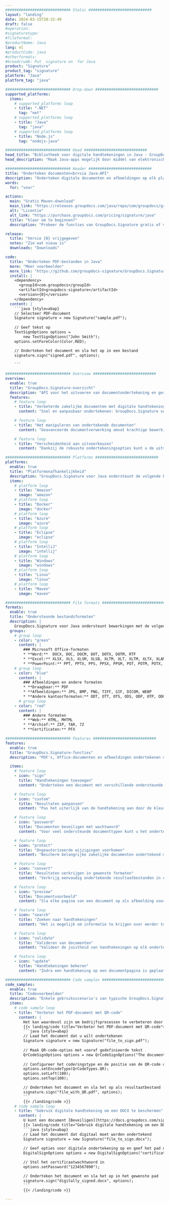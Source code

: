 ```yaml
---
############################# Static ############################
layout: "landing"
date: 2024-03-15T20:32:49
draft: false
#operation: 
#signaturetype: 
#fileformat: 
#productName: Java
lang: nl
#productCode: java
#otherformats: 
#breadcrumb: Put  signature on  for Java
product: "Signature"
product_tag: "signature"
platform: "Java"
platform_tag: "java"

############################# Drop-down ############################
supported_platforms:
  items:
    # supported_platforms loop
    - title: ".NET"
      tag: "net"
    # supported_platforms loop
    - title: "Java"
      tag: "java"
    # supported_platforms loop
    - title: "Node.js"
      tag: "nodejs-java"

############################# Head ############################
head_title: "Bibliotheek voor digitale handtekeningen in Java - GroupDocs.Signature"
head_description: "Maak Java-apps mogelijk door middel van elektronische handtekeningen met GroupDocs.Signature. Onderteken zakelijke documenten snel en moeiteloos."

############################# Header ############################
title: "Onderteken documenten<br>via Java-API"
description: "Onderteken digitale documenten en afbeeldingen op elk platform met behulp van onze flexibele API's en app-gebaseerde oplossingen voor programmeurs en eindgebruikers."
words:
  for: "voor"

actions:
  main: "Gratis Maven-download"
  main_link: "https://releases.groupdocs.com/java/repo/com/groupdocs/groupdocs-signature/"
  alt: "Licentie"
  alt_link: "https://purchase.groupdocs.com/pricing/signature/java"
  title: "klaar om te beginnen?"
  description: "Probeer de functies van GroupDocs.Signature gratis of vraag een licentie aan"

release:
  title: "Versie {0} vrijgegeven"
  notes: "Zie wat nieuw is"
  downloads: "Downloads"

code:
  title: "Onderteken PDF-bestanden in Java"
  more: "Meer voorbeelden"
  more_link: "https://github.com/groupdocs-signature/GroupDocs.Signature-for-Java"
  install: |
    <dependency>
      <groupId>com.groupdocs</groupId>
      <artifactId>groupdocs-signature</artifactId>
      <version>{0}</version>
    </dependency>
  content: |
    ```java {style=abap}  
    // Selecteer PDF-document
    Signature signature = new Signature("sample.pdf");
    
    // Geef tekst op
    TextSignOptions options = 
        new TextSignOptions("John Smith");
    options.setForeColor(Color.RED);

    // Onderteken het document en sla het op in een bestand
    signature.sign("signed.pdf", options);
    
    ```

############################# Overview ############################
overview:
  enable: true
  title: "GroupDocs.Signature-overzicht"
  description: "API voor het uitvoeren van documentondertekening en gerelateerde bewerkingen in Java-applicaties"
  features:
    # feature loop
    - title: "Verbeterde zakelijke documenten met digitale handtekeningen in Java"
      content: "Snel en aanpasbaar ondertekenen: GroupDocs.Signature voor Java biedt een breed scala aan opties voor digitale handtekeningen voor PDF's, afbeeldingen en Office-documenten. U kunt tekst, barcodes, QR-codes, digitale certificaten, afbeeldingen of verborgen metadata gebruiken. De documentverwerking is snel en efficiënt."

    # feature loop
    - title: "Het manipuleren van ondertekende documenten"
      content: "Geavanceerde documentverwerking omvat krachtige bewerkingen op ondertekende documenten met behulp van GroupDocs.Signature voor Java. U kunt handtekeningen die aan bedrijfsdocumenten zijn toegevoegd, zoeken en valideren met behulp van verschillende handige criteria. Bovendien hebt u toegang tot gedetailleerde informatie over het document of kunt u voorbeeldafbeeldingen van de pagina's verkrijgen."

    # feature loop
    - title: "Verscheidenheid aan uitvoerkeuzes"
      content: "Dankzij de robuuste ondertekeningsopties kunt u de uitvoer aanpassen voor documenten die zijn ondertekend met GroupDocs.Signature voor Java. U kunt elke handtekening nauwkeurig op elke documentpagina plaatsen en de weergave ervan op verschillende manieren configureren. De Java API ondersteunt het opslaan van ondertekende bedrijfsdocumenten in talloze ondersteunde formaten en biedt opties om deze met wachtwoorden te beveiligen."

############################# Platforms ############################
platforms:
  enable: true
  title: "Platformonafhankelijkheid"
  description: "GroupDocs.Signature voor Java ondersteunt de volgende besturingssystemen, frameworks en pakketbeheerders"
  items:
    # platform loop
    - title: "Amazon"
      image: "amazon"
    # platform loop
    - title: "Docker"
      image: "docker"
    # platform loop
    - title: "Azure"
      image: "azure"
    # platform loop
    - title: "Eclipse"
      image: "eclipse"
    # platform loop
    - title: "IntelliJ"
      image: "intellij"
    # platform loop
    - title: "Windows"
      image: "windows"
    # platform loop
    - title: "Linux"
      image: "linux"
    # platform loop
    - title: "Maven"
      image: "maven"

############################# File formats ############################
formats:
  enable: true
  title: "Ondersteunde bestandsformaten"
  description: |
    GroupDocs.Signature voor Java ondersteunt bewerkingen met de volgende [bestandsindelingen](https://docs.groupdocs.com/signature/java/supported-document-formats/).
  groups:
    # group loop
    - color: "green"
      content: |
        ### Microsoft Office-formaten
        * **Word:**  DOCX, DOC, DOCM, DOT, DOTX, DOTM, RTF
        * **Excel:** XLSX, XLS, XLSM, XLSB, XLTM, XLT, XLTM, XLTX, XLAM, SXC, SpreadsheetML
        * **PowerPoint:** PPT, PPTX, PPS, PPSX, PPSM, POT, POTM, POTX, PPTM
    # group loop
    - color: "blue"
      content: |
        ### Afbeeldingen en andere formaten
        * **Draagbaar:** PDF
        * **Afbeeldingen:** JPG, BMP, PNG, TIFF, GIF, DICOM, WEBP
        * **Andere kantoorformaten:** ODT, OTT, OTS, ODS, ODP, OTP, ODG
      # group loop
    - color: "red"
      content: |
        ### Andere formaten
        * **Web:** HTML, MHTML
        * **Archief:** ZIP, TAR, 7Z
        * **Certificaten:** PFX

############################# Features ############################
features:
  enable: true
  title: "GroupDocs.Signature-functies"
  description: "PDF's, Office-documenten en afbeeldingen ondertekenen met digitale handtekeningen"

  items:
    # feature loop
    - icon: "sign"
      title: "Handtekeningen toevoegen"
      content: "Onderteken een document met verschillende ondersteunde handtekeningtypen door een digitale handtekening precies op elke positie op elke pagina te plaatsen."

    # feature loop
    - icon: "custom"
      title: "Resultaten aanpassen"
      content: "Pas het uiterlijk van de handtekening aan door de kleur, het lettertype, de rand, de rotatie en andere functies aan te passen om het gewenste resultaat te bereiken."

    # feature loop
    - icon: "password"
      title: "Documenten beveiligen met wachtwoord"
      content: "Voor veel ondersteunde documenttypen kunt u het ondertekende document beveiligen met een wachtwoord."

    # feature loop
    - icon: "protect"
      title: "Ongeautoriseerde wijzigingen voorkomen"
      content: "Bescherm belangrijke zakelijke documenten ondertekend met een digitaal certificaat tegen ongeoorloofde wijzigingen."

    # feature loop
    - icon: "convert"
      title: "Resultaten verkrijgen in gewenste formaten"
      content: "Verkrijg eenvoudig ondertekende resultaatbestanden in elk ondersteund formaat. Ook kunt u moeiteloos MS Word-documenten naar PDF converteren."

    # feature loop
    - icon: "preview"
      title: "Documentvoorbeeld"
      content: "Sla elke pagina van een document op als afbeelding voor toekomstige verwerking."

    # feature loop
    - icon: "search"
      title: "Zoeken naar handtekeningen"
      content: "Het is mogelijk om informatie te krijgen over eerder toegevoegde handtekeningen in specifieke documenten."

    # feature loop
    - icon: "validate"
      title: "Valideren van documenten"
      content: "Valideer de juistheid van handtekeningen op elk ondertekend document."

    # feature loop
    - icon: "update"
      title: "Handtekeningen beheren"
      content: "Zodra een handtekening op een documentpagina is geplaatst, kan deze indien nodig worden verwijderd, verplaatst of bijgewerkt."

############################# Code samples ############################
code_samples:
  enable: true
  title: "Codevoorbeelden"
  description: "Enkele gebruiksscenario's van typische GroupDocs.Signature voor Java-bewerkingen"
  items:
    # code sample loop
    - title: "Verbeter het PDF-document met QR-code"
      content: |
        Het kan waardevol zijn om bedrijfsprocessen te verbeteren door [QR-codes](https://docs.groupdocs.com/signature/java/esign-document-with-qr-code-signature/) toe te voegen aan specifieke pagina's van PDF-documenten. Er is een voorbeeld van hoe u een QR-code kunt toevoegen met GroupDocs.Signature voor Java.
        {{< landing/code title="Verbeter het PDF-document met QR-code">}}
        ```java {style=abap}
        // Laad het document dat u wilt ondertekenen
        Signature signature = new Signature("file_to_sign.pdf");
        
        // Maak QR-code-opties met vooraf gedefinieerde tekst
        QrCodeSignOptions options = new QrCodeSignOptions("The document is approved by John Smith");
        
        // Configureer het coderingstype en de positie van de QR-code op de pagina
        options.setEncodeType(QrCodeTypes.QR);
        options.setLeft(100);
        options.setTop(100);

        // Onderteken het document en sla het op als resultaatbestand
        signature.sign("file_with_QR.pdf", options);
        ```
        {{< /landing/code >}}
    # code sample loop
    - title: "Gebruik digitale handtekening om een ​​DOCX te beschermen"
      content: |
        U kunt een document [Beveiligen](https://docs.groupdocs.com/signature/java/esign-document-with-digital-signature/) met behulp van persoonlijke of zakelijke handtekeningen die zijn opgeslagen als digitale certificaten. Met een certificaat beveiligde documenten kunnen niet worden gewijzigd zonder de handtekening ongeldig te maken.
        {{< landing/code title="Gebruik digitale handtekening om een ​​DOCX te beschermen">}}
        ```java {style=abap}   
        // Laad het document dat digitaal moet worden ondertekend
        Signature signature = new Signature("file_to_sign.docx");
        
        // Geef opties voor digitale ondertekening op en geef het pad naar het certificaatbestand op
        DigitalSignOptions options = new DigitalSignOptions("certificate.pfx");

        // Stel het certificaatwachtwoord in
        options.setPassword("1234567890");

        // Onderteken het document en sla het op in het gewenste pad
        signature.sign("digitally_signed.docx", options);
        ```
        {{< /landing/code >}}

---
```

